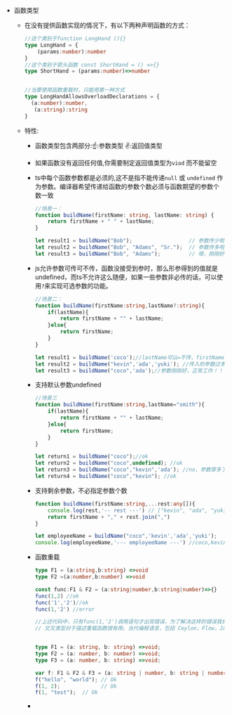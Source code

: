 - 函数类型

  - 在没有提供函数实现的情况下，有以下两种声明函数的方式：

    ```typescript
    //这个类别于function LongHand (){}
    type LongHand = {
        (params:number):number
    }
    //这个类别于箭头函数 const ShortHand = () =>{}
    type ShortHand = (params:number)=>number
    
    
    //当要使用函数重载时，只能用第一种方式
    type LongHandAllowsOverloadDeclarations = {
      (a:number):number,
       (a:string):string
    }
    
    ```

    

    

  - 特性:

    - 函数类型包含两部分:☝️:参数类型 ✌️:返回值类型

    - 如果函数没有返回任何值,你需要制定返回值类型为`viod` 而不能留空

    - ts中每个函数参数都是必须的,这不是指不能传递`null` 或 `undefined` 作为参数。编译器希望传递给函数的参数个数必须与函数期望的参数个数一致

      ```typescript
      //场景一：
      function buildName(firstName: string, lastName: string) {
          return firstName + " " + lastName;
      }
      
      let result1 = buildName("Bob");                  // 参数传少啦！
      let result2 = buildName("Bob", "Adams", "Sr.");  // 参数传多啦！
      let result3 = buildName("Bob", "Adams");         // 嗯，刚刚好
      ```

      

    - js允许参数可传可不传，函数没接受到参时，那么形参得到的值就是undefined，而ts不允许这么随便，如果一些参数非必传的话，可以使用`?`来实现可选参数的功能。

      ```typescript
      //场景二：
      function buildName(firstName:string,lastName?:string){
          if(lastName){
              return firstName + "" + lastName;
          }else{
              return firstName;
          }
      }
      
      let result1 = buildName('coco');//lastName可以=不传，firstName有传，那么正常工作！！
      let result2 = buildName("kevin",'ada','yuki'); //传入的参数过多了！！
      let result3 = buildName("coco",'ada');//参数刚刚好，正常工作！！
      ```

    - 支持默认参数undefined

      ```typescript
      //场景三
      function buildName(firstName:string,lastName="smith"){
          if(lastName){
              return firstName + "" + lastName;
          }else{
              return firstName;
          }
      }
      
      let return1 = buildName("coco");//ok
      let return2 = buildName("coco",undefined); //ok
      let return3 = buildName("coco","kevin",'ada'); //no，参数穿多了！
      let return4 = buildName("coco","kevin"); //ok
      
      ```

      

    - 支持剩余参数，不必指定参数个数

      ```typescript
      function buildName(firstName:string,...rest:any[]){
          console.log(rest,'-- rest ---') // ["kevin", "ada", "yuki"]
          return firstName + "," + rest.join(",")
      }
      
      let employeeName = buildName("coco",'kevin','ada','yuki');
      console.log(employeeName,'--- employeeName ---') //coco,kevin,ada,yuki
      ```

      

    - 函数重载

      ```typescript
      type F1 = (a:string,b:string) =>void
      type F2 =(a:number,b:number) =>void
      
      const func:F1 & F2 = (a:string|number,b:string|number)=>{}
      func(1,2) //ok
      func('1','2')//ok
      func(1,'2') //error
      
      //上述代码中，只有func(1,'2')调用语句才出现错误，为了解决这样的错误我们需要使用函数重载来实现不同函数类型的交叉运算
      // 交叉类型对于描述重载函数很有用。当代编程语言，包括 Ceylon，Flow，Java，Scala，TypeScript 和 Whiley，使用交叉类型来组合接口规范并描述特定多态。特定多态（ad hoc polymorphism）是程序设计语言的一种多态，多态函数有多个不同的实现，依赖于其实参而调用相应版本的函数。因此，特定多态仅支持有限数量的不同类型。函数重载乃至运算符重载也是特定多态的一种。
      
      
      type F1 = (a: string, b: string) =>void;
      type F2 = (a: number, b: number) =>void;
      type F3 = (a: number, b: string) =>void;
      
      var f: F1 & F2 & F3 = (a: string | number, b: string | number) => { };
      f("hello", "world"); // Ok
      f(1, 2);             // Ok
      f(1, "test");  // Ok
      
      ```
    
      
    
    - 
    
      